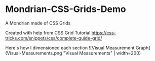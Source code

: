 # Mondrian-CSS-Grids-Demo
A Mondrian made of CSS Grids


Created with help from CSS Grid Tutorial
https://css-tricks.com/snippets/css/complete-guide-grid/

Here's how I dimensioned each section
![Visual Measurement Graph](Visual-Measurements.png "Visual Measurements" | width=200)
